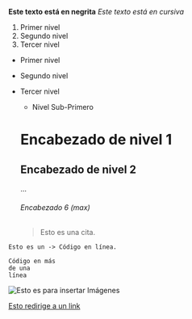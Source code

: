 
**Este texto está en negrita**
*Este texto está en cursiva*

1. Primer nivel
2. Segundo nivel
3. Tercer nivel

* Primer nivel
* Segundo nivel
* Tercer nivel

  * Nivel Sub-Primero
  
  # Encabezado de nivel 1
  ## Encabezado de nivel 2
  ...
  ###### Encabezado 6 (max)
  
  > Esto es una cita.

`Esto es un -> Código en línea.`

~~~
Código en más
de una
línea
~~~

![Esto es para insertar Imágenes](url)

[Esto redirige a un link](url)
